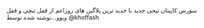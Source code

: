 سورس کاپیتان تیجی جدید با جدید ترین پلاگین های روزاعم از قفل تبچی و قفل ویوو...نوشته شده توسط @khoffash
